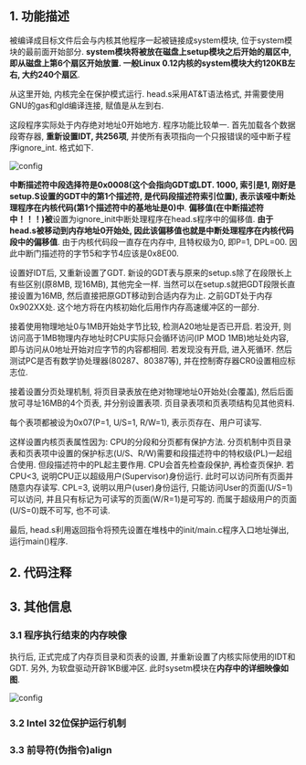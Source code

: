 ## 1. 功能描述

被编译成目标文件后会与内核其他程序一起被链接成system模块, 位于system模块的最前面开始部分. **system模块将被放在磁盘上setup模块之后开始的扇区中, 即从磁盘上第6个扇区开始放置. 一般Linux 0.12内核的system模块大约120KB左右, 大约240个扇区**. 

从这里开始, 内核完全在保护模式运行. head.s采用AT&T语法格式, 并需要使用GNU的gas和gld编译连接, 赋值是从左到右. 

这段程序实际处于内存绝对地址0开始地方. 程序功能比较单一. 首先加载各个数据段寄存器, **重新设置IDT, 共256项**, 并使所有表项指向一个只报错误的哑中断子程序ignore\_int. 格式如下. 

![config](images/10.png)

**中断描述符中段选择符是0x0008(这个会指向GDT或LDT. 1000, 索引是1, 刚好是setup.S设置的GDT中的第1个描述符, 是代码段描述符索引位置), 表示该哑中断处理程序在内核代码(第1个描述符中的基地址是0)中**. **偏移值(在中断描述符中！！！)被**设置为ignore\_init中断处理程序在head.s程序中的偏移值. **由于head.s被移动到内存地址0开始处, 因此该偏移值也就是中断处理程序在内核代码段中的偏移值**. 由于内核代码段一直存在内存中, 且特权级为0, 即P=1, DPL=00. 因此中断门描述符的字节5和字节4应该是0x8E00. 

设置好IDT后, 又重新设置了GDT. 新设的GDT表与原来的setup.s除了在段限长上有些区别(原8MB, 现16MB), 其他完全一样. 当然可以在setup.s就把GDT段限长直接设置为16MB, 然后直接把原GDT移动到合适内存为止. 之前GDT处于内存0x902XX处. 这个地方将在内核初始化后用作内存高速缓冲区的一部分. 

接着使用物理地址0与1MB开始处字节比较, 检测A20地址是否已开启. 若没开, 则访问高于1MB物理内存地址时CPU实际只会循环访问(IP MOD 1MB)地址处内容, 即与访问从0地址开始对应字节的内容都相同. 若发现没有开启, 进入死循环. 然后测试PC是否有数学协处理器(80287、80387等), 并在控制寄存器CR0设置相应标志位. 

接着设置分页处理机制, 将页目录表放在绝对物理地址0开始处(会覆盖), 然后后面放可寻址16MB的4个页表, 并分别设置表项. 页目录表项和页表项结构见其他资料. 

每个表项都被设为0x07(P=1, U/S=1, R/W=1), 表示页存在、用户可读写. 

这样设置内核页表属性因为: CPU的分段和分页都有保护方法. 分页机制中页目录表和页表项中设置的保护标志(U/S、R/W)需要和段描述符中的特权级(PL)一起组合使用. 但段描述符中的PL起主要作用. CPU会首先检查段保护, 再检查页保护. 若CPU\<3, 说明CPU正以超级用户(Supervisor)身份运行. 此时可以访问所有页面并随意内存读写. CPL=3, 说明以用户(user)身份运行, 只能访问User的页面(U/S=1)可以访问, 并且只有标记为可读写的页面(W/R=1)是可写的. 而属于超级用户的页面(U/S=0)既不可写, 也不可读. 

最后, head.s利用返回指令将预先设置在堆栈中的init/main.c程序入口地址弹出, 运行main()程序. 

## 2. 代码注释

## 3. 其他信息

### 3.1 程序执行结束的内存映像

执行后, 正式完成了内存页目录和页表的设置, 并重新设置了内核实际使用的IDT和GDT. 另外, 为软盘驱动开辟1KB缓冲区. 此时sysetm模块在**内存中的详细映像如图**. 

![config](images/11.png)

### 3.2 Intel 32位保护运行机制

### 3.3 前导符(伪指令)align

